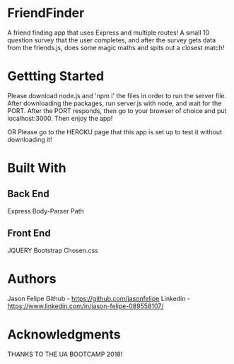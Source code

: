 # FriendFinder
A friend finding app that uses Express and multiple routes! 
A small 10 question survey that the user completes, and after 
the survey gets data from the friends.js, does some magic maths 
and spits out a closest match!

# Gettting Started
Please download node.js and 'npm i' the files in order to run the server file. 
After downloading the packages, run server.js with node, and wait for the PORT.
After the PORT responds, then go to your browser of choice and 
put localhost:3000. Then enjoy the app! 

OR Please go to the HEROKU page that this app is set up to test it 
without downloading it!

# Built With

## Back End
Express
Body-Parser
Path

## Front End
JQUERY
Bootstrap
Chosen.css

# Authors
Jason Felipe 
Github - https://github.com/jasonfelipe 
Linkedin - https://www.linkedin.com/in/jason-felipe-089558107/ 

# Acknowledgments 
THANKS TO THE UA BOOTCAMP 2018!
